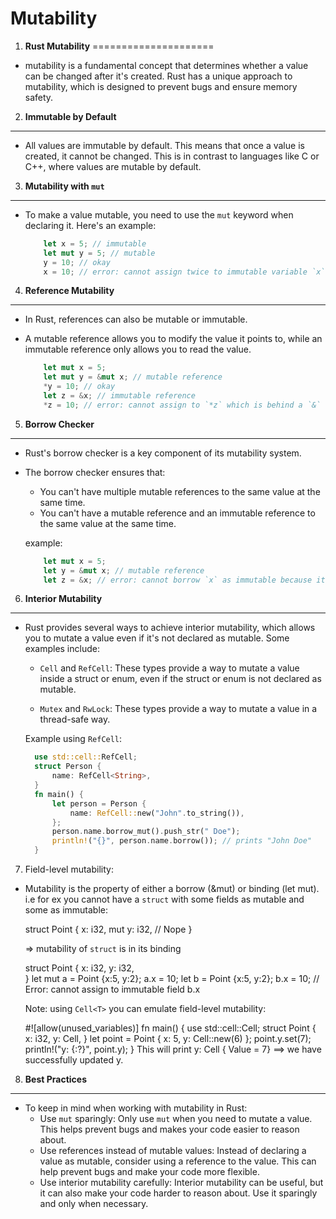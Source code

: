 # Mutability

1. **Rust Mutability**
=====================

-  mutability is a fundamental concept that determines whether a value can be changed after it's created.
   Rust has a unique approach to mutability, which is designed to prevent bugs and ensure memory safety.

2. **Immutable by Default**
------------------------

- All values are immutable by default. This means that once a value is created, it cannot be changed.
  This is in contrast to languages like C or C++, where values are mutable by default.

3. **Mutability with `mut`**
-------------------------

- To make a value mutable, you need to use the `mut` keyword when declaring it. Here's an example:

    ```rust
        let x = 5; // immutable
        let mut y = 5; // mutable
        y = 10; // okay
        x = 10; // error: cannot assign twice to immutable variable `x`
    ```

4. **Reference Mutability**
-------------------------

- In Rust, references can also be mutable or immutable. 
- A mutable reference allows you to modify the value it points to, while an immutable reference only allows
  you to read the value.

    ```rust
        let mut x = 5;
        let mut y = &mut x; // mutable reference
        *y = 10; // okay
        let z = &x; // immutable reference
        *z = 10; // error: cannot assign to `*z` which is behind a `&` reference
    ```

5. **Borrow Checker**
------------------

- Rust's borrow checker is a key component of its mutability system. 
- The borrow checker ensures that:
    * You can't have multiple mutable references to the same value at the same time.
    * You can't have a mutable reference and an immutable reference to the same value at the same time.

    example:
    ```rust
        let mut x = 5;
        let y = &mut x; // mutable reference
        let z = &x; // error: cannot borrow `x` as immutable because it is also borrowed as mutable
    ```

6. **Interior Mutability**
-------------------------

- Rust provides several ways to achieve interior mutability, which allows you to mutate a value even if it's
  not declared as mutable. Some examples include:

  * `Cell` and `RefCell`:
    These types provide a way to mutate a value inside a struct or enum, even if the struct or enum is not 
    declared as mutable.

  * `Mutex` and `RwLock`: These types provide a way to mutate a value in a thread-safe way.

  Example using `RefCell`:

  ```rust 
    use std::cell::RefCell;
    struct Person {
        name: RefCell<String>,
    }
    fn main() {
        let person = Person {
            name: RefCell::new("John".to_string()),
        };
        person.name.borrow_mut().push_str(" Doe");
        println!("{}", person.name.borrow()); // prints "John Doe"
    }
    ```

7. Field-level mutability:

- Mutability is the property of either a borrow (&mut) or binding (let mut).
  i.e for ex you cannot have a `struct` with some fields as mutable and some as immutable:

  struct Point {
    x: i32,
    mut y: i32,   // Nope
  }

  => mutability of `struct` is in its binding

  struct Point {
    x: i32,
    y: i32,   
  }
  let mut a = Point {x:5, y:2};
  a.x = 10;
  let b = Point {x:5, y:2};
  b.x = 10; // Error: cannot assign to immutable field b.x

  Note: using `Cell<T>` you can emulate field-level mutability:

    #![allow(unused_variables)]
    fn main() {
        use std::cell::Cell;
        struct Point {
            x: i32,
            y: Cell<i32>,
        }
        let point = Point { x: 5, y: Cell::new(6) };
        point.y.set(7);
        println!("y: {:?}", point.y);
    }
    This will print y: Cell { Value = 7} ==> we have successfully updated y. 

8. **Best Practices**
------------------

- To keep in mind when working with mutability in Rust:
    * Use `mut` sparingly: 
        Only use `mut` when you need to mutate a value. 
        This helps prevent bugs and makes your code easier to reason about.
    * Use references instead of mutable values: Instead of declaring a value as mutable, consider using a
      reference to the value. This can help prevent bugs and make your code more flexible.
    *   Use interior mutability carefully: Interior mutability can be useful, but it can also make your code
        harder to reason about. Use it sparingly and only when necessary.
